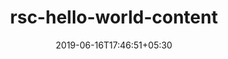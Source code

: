 ---
title: "rsc-hello-world-content"
date: 2019-06-16T17:46:51+05:30
type: "organisations"
org_name: "RStudio"
repo_desc: "Various basic examples of content types"
repo_link: https://github.com/rstudio/rsc-hello-world-content


---